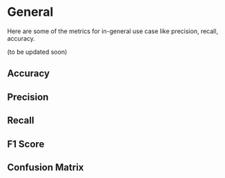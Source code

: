 # General

Here are some of the metrics for in-general use case like precision, recall, accuracy.

(to be updated soon)

## Accuracy

## Precision

## Recall

## F1 Score

## Confusion Matrix


